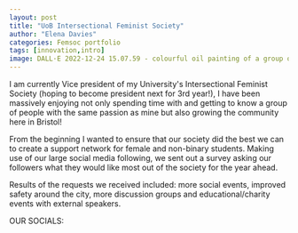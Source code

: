 ```yaml
---
layout: post
title: "UoB Intersectional Feminist Society"
author: "Elena Davies"
categories: Femsoc portfolio 
tags: [innovation,intro]
image: DALL·E 2022-12-24 15.07.59 - colourful oil painting of a group of women in a conference room.png 
---
```


I am currently Vice president of my University's Intersectional Feminist Society (hoping to become president next for 3rd year!), I have been massively enjoying not only spending time with and getting to know a group of people with the same passion as mine but also growing the community here in Bristol! 

From the beginning I wanted to ensure that our society did the best we can to create a support network for female and non-binary students. Making use of our large social media following, we sent out a survey asking our followers what they would like most out of the society for the year ahead. 

Results of the requests we received included: more social events, improved safety around the city, more discussion groups and educational/charity events with external speakers. 

OUR SOCIALS:
